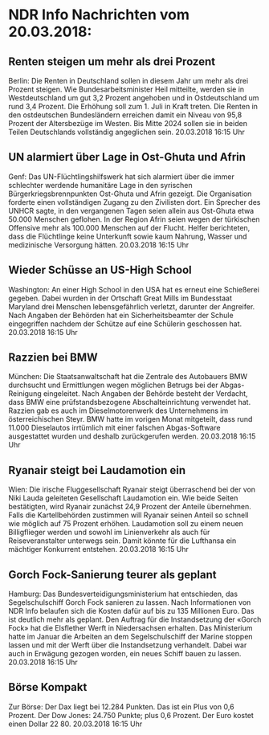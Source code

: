 # NDR Info Nachrichten vom 20.03.2018:


## Renten steigen um mehr als drei Prozent
Berlin: Die Renten in Deutschland sollen in diesem Jahr um mehr als drei Prozent steigen. Wie Bundesarbeitsminister Heil mitteilte, werden sie in Westdeutschland um gut 3,2 Prozent angehoben und in Ostdeutschland um rund 3,4 Prozent. Die Erhöhung soll zum 1. Juli in Kraft treten. Die Renten in den ostdeutschen Bundesländern erreichen damit ein Niveau von 95,8 Prozent der Altersbezüge im Westen. Bis Mitte 2024 sollen sie in beiden Teilen Deutschlands vollständig angeglichen sein. 20.03.2018 16:15 Uhr 

## UN alarmiert über Lage in Ost-Ghuta und Afrin
Genf: Das UN-Flüchtlingshilfswerk hat sich alarmiert über die immer schlechter werdende humanitäre Lage in den syrischen Bürgerkriegsbrennpunkten Ost-Ghuta und Afrin gezeigt. Die Organisation forderte einen vollständigen Zugang zu den Zivilisten dort. Ein Sprecher des UNHCR sagte, in den vergangenen Tagen seien allein aus Ost-Ghuta etwa 50.000 Menschen geflohen. In der Region Afrin seien wegen der türkischen Offensive mehr als 100.000 Menschen auf der Flucht. Helfer berichteten, dass die Flüchtlinge keine Unterkunft sowie kaum Nahrung, Wasser und medizinische Versorgung hätten. 20.03.2018 16:15 Uhr 

## Wieder Schüsse an US-High School
Washington: An einer High School in den USA hat es erneut eine Schießerei gegeben. Dabei wurden in der Ortschaft Great Mills im Bundesstaat Maryland drei Menschen lebensgefährlich verletzt, darunter der Angreifer. Nach Angaben der Behörden hat ein Sicherheitsbeamter der Schule eingegriffen nachdem der Schütze auf eine Schülerin geschossen hat. 20.03.2018 16:15 Uhr 

## Razzien bei BMW
München: Die Staatsanwaltschaft hat die Zentrale des Autobauers BMW durchsucht und Ermittlungen wegen möglichen Betrugs bei der Abgas-Reinigung eingeleitet. Nach Angaben der Behörde besteht der Verdacht, dass BMW eine prüfstandsbezogene Abschalteinrichtung verwendet hat. Razzien gab es auch im Dieselmotorenwerk des Unternehmens im österreichischen Steyr. BMW hatte im vorigen Monat mitgeteilt, dass rund 11.000 Dieselautos irrtümlich mit einer falschen Abgas-Software ausgestattet wurden und deshalb zurückgerufen werden. 20.03.2018 16:15 Uhr 

## Ryanair steigt bei Laudamotion ein
Wien:	Die irische Fluggesellschaft Ryanair steigt überraschend bei der von Niki Lauda geleiteten Gesellschaft Laudamotion ein. Wie beide Seiten bestätigten, wird Ryanair zunächst 24,9 Prozent der Anteile übernehmen. Falls die Kartellbehörden zustimmen will Ryanair seinen Anteil so schnell wie möglich auf 75 Prozent erhöhen. Laudamotion soll zu einem neuen Billigflieger werden und sowohl im Linienverkehr als auch für Reiseveranstalter unterwegs sein. Damit könnte für die Lufthansa ein mächtiger Konkurrent entstehen. 20.03.2018 16:15 Uhr 

## Gorch Fock-Sanierung teurer als geplant
Hamburg: Das Bundesverteidigungsministerium hat entschieden, das Segelschulschiff Gorch Fock sanieren zu lassen. Nach Informationen von NDR Info belaufen sich die Kosten dafür auf bis zu 135 Millionen Euro. Das ist deutlich mehr als geplant. Den Auftrag für die Instandsetzung der «Gorch Fock» hat die Elsflether Werft in Niedersachsen erhalten. Das Ministerium hatte im Januar die Arbeiten an dem Segelschulschiff der Marine stoppen lassen und mit der Werft über die Instandsetzung verhandelt. Dabei war auch in Erwägung gezogen worden, ein neues Schiff bauen zu lassen. 20.03.2018 16:15 Uhr 

## Börse Kompakt
Zur Börse: Der Dax liegt bei 12.284 Punkten. Das ist ein Plus von 0,6 Prozent. Der Dow Jones: 24.750 Punkte; plus 0,6 Prozent. Der Euro kostet einen Dollar 22 80. 20.03.2018 16:15 Uhr 
